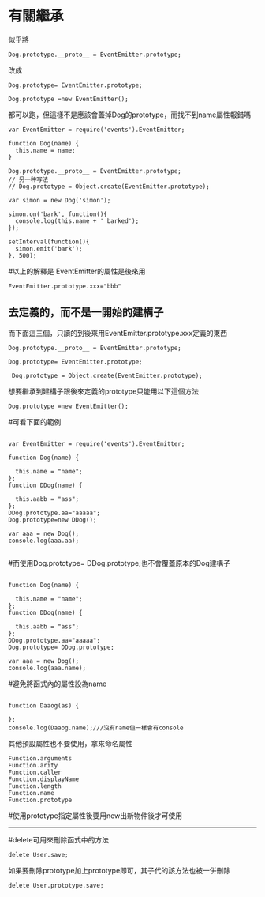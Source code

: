 # 有關繼承

似乎將
```
Dog.prototype.__proto__ = EventEmitter.prototype;
```
改成
```
Dog.prototype= EventEmitter.prototype;

Dog.prototype =new EventEmitter();
```
都可以跑，但這樣不是應該會蓋掉Dog的prototype，而找不到name屬性報錯嗎

```
var EventEmitter = require('events').EventEmitter;

function Dog(name) {
  this.name = name;
}

Dog.prototype.__proto__ = EventEmitter.prototype;
// 另一种写法
// Dog.prototype = Object.create(EventEmitter.prototype);

var simon = new Dog('simon');

simon.on('bark', function(){
  console.log(this.name + ' barked');
});

setInterval(function(){
  simon.emit('bark');
}, 500);
```

#以上的解釋是
EventEmitter的屬性是後來用
```
EventEmitter.prototype.xxx="bbb"
```
去定義的，而不是一開始的建構子
----------------

而下面這三個，只讀的到後來用EventEmitter.prototype.xxx定義的東西
```
Dog.prototype.__proto__ = EventEmitter.prototype;

Dog.prototype= EventEmitter.prototype;

 Dog.prototype = Object.create(EventEmitter.prototype);

```
想要繼承到建構子跟後來定義的prototype只能用以下這個方法
```
Dog.prototype =new EventEmitter();
```


#可看下面的範例
```

var EventEmitter = require('events').EventEmitter;

function Dog(name) {
	
  this.name = "name";
};
function DDog(name) {
	
  this.aabb = "ass";
};
DDog.prototype.aa="aaaaa";
Dog.prototype=new DDog();

var aaa = new Dog();
console.log(aaa.aa);


```
#而使用Dog.prototype= DDog.prototype;也不會覆蓋原本的Dog建構子
```

function Dog(name) {
	
  this.name = "name";
};
function DDog(name) {
	
  this.aabb = "ass";
};
DDog.prototype.aa="aaaaa";
Dog.prototype= DDog.prototype;

var aaa = new Dog();
console.log(aaa.name);

```
#避免將函式內的屬性設為name
```

function Daaog(as) {
	
};
console.log(Daaog.name);///沒有name但一樣會有console
```
其他預設屬性也不要使用，拿來命名屬性
```
Function.arguments
Function.arity
Function.caller
Function.displayName
Function.length
Function.name
Function.prototype
```
#使用prototype指定屬性後要用new出新物件後才可使用

--------------------
#delete可用來刪除函式中的方法
```
delete User.save;
```
如果要刪除prototype加上prototype即可，其子代的該方法也被一併刪除
```
delete User.prototype.save; 

```